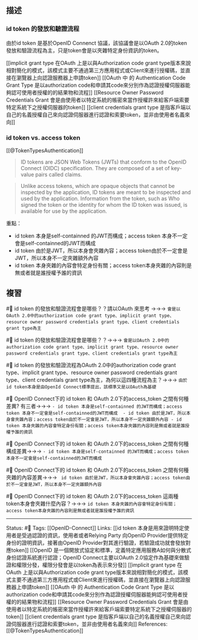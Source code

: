 

## 描述




### id token 的發放和驗證流程


由於id token 是基於OpenID Connenct 協議，該協議會是以OAuth 2.0的token發放和驗證流程為主，只是token會是以夾雜特定身份資訊的token。

[[implicit grant type 在OAuth 上是以與Authorization code grant type版本來說相對簡化的模式，該模式主要不通過第三方應用程式或Client來進行授權碼，並直接在瀏覽器上向認證服務器上申請token]]
[[OAuth 中 的 Authentication Code Grant Type 是以authorization code和申請其code來分別作為認證授權伺服器能夠認可使用者授權的的結果物和流程]]
[[Resource Owner Password Credentials Grant 會是由使用者以特定系統的帳密來當作授權許來給客戶端索要特定系統下之授權伺服器的token]]
[[client credentials grant type 是指客戶端以自己的名義授權自己來向認證伺服器進行認證和索要token，並非由使用者名義來向]]

### id token vs. access token


[[@TokenTypesAuthentication]]
> ID tokens are JSON Web Tokens (JWTs) that conform to the OpenID Connect (OIDC) specification. They are composed of a set of key-value pairs called claims.

> Unlike access tokens, which are opaque objects that cannot be inspected by the application, ID tokens are meant to be inspected and used by the application. Information from the token, such as Who signed the token or the identity for whom the ID token was issued, is available for use by the application.

重點：
- id token 本身是self-containned 的JWT而構成；access token 本身不一定會是self-containned的JWT而構成
- id token 由於是JWT，所以本身會夾雜內容；access token由於不一定會是JWT，所以本身不一定夾雜額外內容
- id token 本身夾雜的內容會特定身份有關；access token本身夾雜的內容則是無或者就是誰授權予誰的資訊
## 複習
#🧠 id token 的發放和驗證流程會是哪些？？請以OAuth 來思考 ->->-> `會是以OAuth 2.0中的authorization code grant type、implicit grant type、resource owner password credentials grant type、client credentials grant type為主`
<!--SR:!2023-04-09,11,250-->

#🧠 id token 的發放和驗證流程會是哪些？？->->-> `會是以OAuth 2.0中的authorization code grant type、implicit grant type、resource owner password credentials grant type、client credentials grant type為主`
<!--SR:!2023-04-09,11,250-->

#🧠 id token 的發放和驗證流程為OAuth 2.0中的authorization code grant type、implicit grant type、resource owner password credentials grant type、client credentials grant type為主，為何以這四種流程為主？->->-> `由於id token本身是由OpenId Connect標準提出，該標準又是以OAuth為基礎`
<!--SR:!2023-04-04,10,250-->

#🧠  OpenID Connect下的 id token 和 OAuth 2.0下的access_token 之間有何種差異? 有三者->->-> `- id token 本身是self-containned 的JWT而構成；access token 本身不一定會是self-containned的JWT而構成  - id token 由於是JWT，所以本身會夾雜內容；access token由於不一定會是JWT，所以本身不一定夾雜額外內容 - id token 本身夾雜的內容會特定身份有關；access token本身夾雜的內容則是無或者就是誰授權予誰的資訊`
<!--SR:!2023-05-08,31,250-->

#🧠  OpenID Connect下的 id token 和 OAuth 2.0下的access_token 之間有何種構成差異->->-> `- id token 本身是self-containned 的JWT而構成；access token 本身不一定會是self-containned的JWT而構成`
<!--SR:!2023-04-04,10,250-->

#🧠  OpenID Connect下的 id token 和 OAuth 2.0下的access_token 之間有何種夾雜的內容差異->->-> ` id token 由於是JWT，所以本身會夾雜內容；access token由於不一定會是JWT，所以本身不一定夾雜額外內容`
<!--SR:!2023-05-06,30,250-->


#🧠 OpenID Connect下的 id token 和 OAuth 2.0下的access_token 這兩種token本身會夾雜什麼內容？->->-> `id token 本身夾雜的內容會特定身份有關；access token本身夾雜的內容則是無或者就是誰授權予誰的資訊`
<!--SR:!2023-04-04,10,250-->




---
Status: #🌱 
Tags:
[[OpenID-Connect]]
Links:
[[id token 本身是用來證明特定使用者是受過認證的資訊，使用者或者Relying Party 向OpenID Provider提供特定身份的證明資訊，接著由OpenID Provider對其進行驗證，若驗證成功就會發放對應token]]
[[OpenID 是一個開放式協定和標準，定義特定應用服務A如何與分散式身份認證系統進行認證；OpenID Connect主要以OAuth 2.0協定作為基礎來做驗證和權限分發，權限分發會是以token為表示來分發]]
[[implicit grant type 在OAuth 上是以與Authorization code grant type版本來說相對簡化的模式，該模式主要不通過第三方應用程式或Client來進行授權碼，並直接在瀏覽器上向認證服務器上申請token]]
[[OAuth 中 的 Authentication Code Grant Type 是以authorization code和申請其code來分別作為認證授權伺服器能夠認可使用者授權的的結果物和流程]]
[[Resource Owner Password Credentials Grant 會是由使用者以特定系統的帳密來當作授權許來給客戶端索要特定系統下之授權伺服器的token]]
[[client credentials grant type 是指客戶端以自己的名義授權自己來向認證伺服器進行認證和索要token，並非由使用者名義來向]]
References:
[[@TokenTypesAuthentication]]